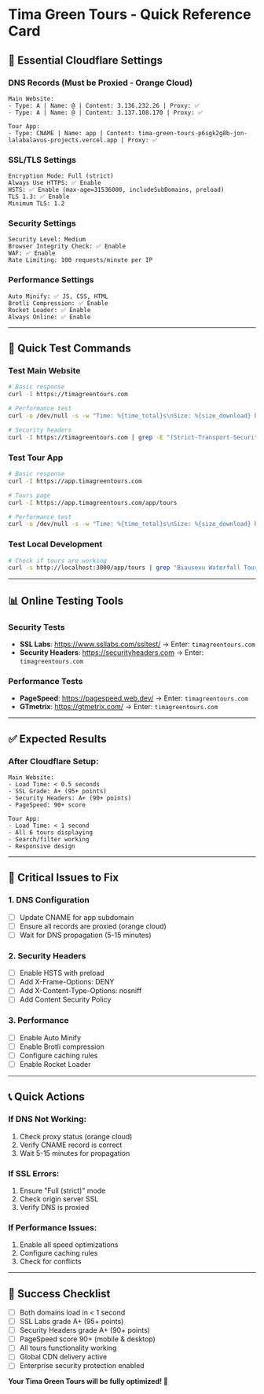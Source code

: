 # Tima Green Tours - Quick Reference Card

## 🚀 **Essential Cloudflare Settings**

### **DNS Records (Must be Proxied - Orange Cloud)**
```
Main Website:
- Type: A | Name: @ | Content: 3.136.232.26 | Proxy: ✅
- Type: A | Name: @ | Content: 3.137.108.170 | Proxy: ✅

Tour App:
- Type: CNAME | Name: app | Content: tima-green-tours-p6sgk2g8b-jon-lalabalavus-projects.vercel.app | Proxy: ✅
```

### **SSL/TLS Settings**
```
Encryption Mode: Full (strict)
Always Use HTTPS: ✅ Enable
HSTS: ✅ Enable (max-age=31536000, includeSubDomains, preload)
TLS 1.3: ✅ Enable
Minimum TLS: 1.2
```

### **Security Settings**
```
Security Level: Medium
Browser Integrity Check: ✅ Enable
WAF: ✅ Enable
Rate Limiting: 100 requests/minute per IP
```

### **Performance Settings**
```
Auto Minify: ✅ JS, CSS, HTML
Brotli Compression: ✅ Enable
Rocket Loader: ✅ Enable
Always Online: ✅ Enable
```

---

## 🧪 **Quick Test Commands**

### **Test Main Website**
```bash
# Basic response
curl -I https://timagreentours.com

# Performance test
curl -o /dev/null -s -w "Time: %{time_total}s\nSize: %{size_download} bytes\nSpeed: %{speed_download} bytes/sec\n" https://timagreentours.com

# Security headers
curl -I https://timagreentours.com | grep -E "(Strict-Transport-Security|X-Frame-Options|X-Content-Type-Options|X-XSS-Protection)"
```

### **Test Tour App**
```bash
# Basic response
curl -I https://app.timagreentours.com

# Tours page
curl -I https://app.timagreentours.com/app/tours

# Performance test
curl -o /dev/null -s -w "Time: %{time_total}s\nSize: %{size_download} bytes\nSpeed: %{speed_download} bytes/sec\n" https://app.timagreentours.com
```

### **Test Local Development**
```bash
# Check if tours are working
curl -s http://localhost:3000/app/tours | grep "Biausevu Waterfall Tour"
```

---

## 📊 **Online Testing Tools**

### **Security Tests**
- **SSL Labs**: https://www.ssllabs.com/ssltest/ → Enter: `timagreentours.com`
- **Security Headers**: https://securityheaders.com → Enter: `timagreentours.com`

### **Performance Tests**
- **PageSpeed**: https://pagespeed.web.dev/ → Enter: `timagreentours.com`
- **GTmetrix**: https://gtmetrix.com/ → Enter: `timagreentours.com`

---

## ✅ **Expected Results**

### **After Cloudflare Setup:**
```
Main Website:
- Load Time: < 0.5 seconds
- SSL Grade: A+ (95+ points)
- Security Headers: A+ (90+ points)
- PageSpeed: 90+ score

Tour App:
- Load Time: < 1 second
- All 6 tours displaying
- Search/filter working
- Responsive design
```

---

## 🚨 **Critical Issues to Fix**

### **1. DNS Configuration**
- [ ] Update CNAME for app subdomain
- [ ] Ensure all records are proxied (orange cloud)
- [ ] Wait for DNS propagation (5-15 minutes)

### **2. Security Headers**
- [ ] Enable HSTS with preload
- [ ] Add X-Frame-Options: DENY
- [ ] Add X-Content-Type-Options: nosniff
- [ ] Add Content Security Policy

### **3. Performance**
- [ ] Enable Auto Minify
- [ ] Enable Brotli compression
- [ ] Configure caching rules
- [ ] Enable Rocket Loader

---

## 📞 **Quick Actions**

### **If DNS Not Working:**
1. Check proxy status (orange cloud)
2. Verify CNAME record is correct
3. Wait 5-15 minutes for propagation

### **If SSL Errors:**
1. Ensure "Full (strict)" mode
2. Check origin server SSL
3. Verify DNS is proxied

### **If Performance Issues:**
1. Enable all speed optimizations
2. Configure caching rules
3. Check for conflicts

---

## 🎯 **Success Checklist**

- [ ] Both domains load in < 1 second
- [ ] SSL Labs grade A+ (95+ points)
- [ ] Security Headers grade A+ (90+ points)
- [ ] PageSpeed score 90+ (mobile & desktop)
- [ ] All tours functionality working
- [ ] Global CDN delivery active
- [ ] Enterprise security protection enabled

**Your Tima Green Tours will be fully optimized! 🚀**

